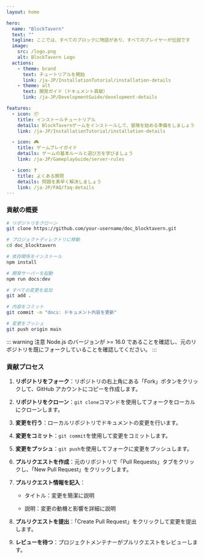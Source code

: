```yaml
---
layout: home

hero:
  name: "BlockTavern"
  text: ""
  tagline: ここでは、すべてのブロックに物語があり、すべてのプレイヤーが伝説です
  image:
    src: /logo.png
    alt: BlockTavern Logo
  actions:
    - theme: brand
      text: チュートリアルを開始
      link: /ja-JP/InstallationTutorial/installation-details
    - theme: alt
      text: 開発ガイド（ドキュメント貢献）
      link: /ja-JP/DevelopmentGuide/development-details

features:
  - icon: 📦
    title: インストールチュートリアル
    details: BlockTavernゲームをインストールして、冒険を始める準備をしましょう
    link: /ja-JP/InstallationTutorial/installation-details

  - icon: 🎮
    title: ゲームプレイガイド
    details: ゲームの基本ルールと遊び方を学びましょう
    link: /ja-JP/GameplayGuide/server-rules

  - icon: ❓
    title: よくある質問
    details: 問題を素早く解決しましょう
    link: /ja-JP/FAQ/faq-details
---
```


### 貢献の概要

```sh
# リポジトリをクローン
git clone https://github.com/your-username/doc_blocktavern.git

# プロジェクトディレクトリに移動
cd doc_blocktavern

# 依存関係をインストール
npm install

# 開発サーバーを起動
npm run docs:dev

# すべての変更を追加
git add .

# 内容をコミット
git commit -m "docs: ドキュメント内容を更新"

# 変更をプッシュ
git push origin main
```

::: warning 注意
Node.js のバージョンが >= 16.0 であることを確認し、元のリポジトリを既にフォークしていることを確認してください。
:::

### 貢献プロセス

1. **リポジトリをフォーク**：リポジトリの右上角にある「Fork」ボタンをクリックして、GitHub アカウントにコピーを作成します。
2. **リポジトリをクローン**：`git clone`コマンドを使用してフォークをローカルにクローンします。
3. **変更を行う**：ローカルリポジトリでドキュメントの変更を行います。
4. **変更をコミット**：`git commit`を使用して変更をコミットします。
5. **変更をプッシュ**：`git push`を使用してフォークに変更をプッシュします。
6. **プルリクエストを作成**：元のリポジトリで「Pull Requests」タブをクリックし、「New Pull Request」をクリックします。
7. **プルリクエスト情報を記入**：

   * タイトル：変更を簡潔に説明

   * 説明：変更の動機と影響を詳細に説明
8. **プルリクエストを提出**：「Create Pull Request」をクリックして変更を提出します。
9. **レビューを待つ**：プロジェクトメンテナーがプルリクエストをレビューします。

